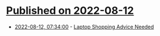 # [Published on 2022-08-12](index.md)

* [2022-08-12, 07:34:00](https://soylentnews.org/article.pl?sid=22/08/11/154250&from=rss) - [Laptop Shopping Advice Needed](https://soylentnews.org/article.pl?sid=22/08/11/154250&from=rss)
